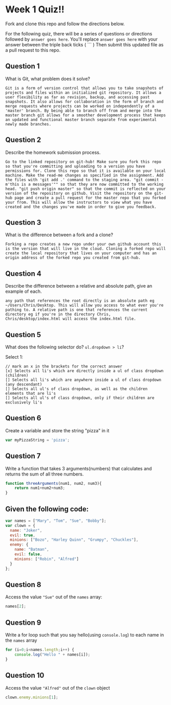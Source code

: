 # Week 1 Quiz!!
Fork and clone this repo and follow the directions below.

For the following quiz, there will be a series of questions or directions followed by `answer goes here`. You'll replace `answer goes here` with your answer between the triple back ticks ( \`\`\` ) Then submit this updated file as a pull request to this repo.

## Question 1

What is Git, what problem does it solve?

```
Git is a form of version control that allows you to take snapshots of projects and files within an initialized git repository. It allows a user flexibility as far as revision, backup, and accessing past snapshots. It also allows for collaboration in the form of branch and merge requests where projects can be worked on independently of a 'master' branch. By being able to branch off from and merge into the master branch git allows for a smoother development process that keeps an updated and functional master branch separate from experimental newly made branches.

```

## Question 2

Describe the homework submission process.

```
Go to the linked repository on git-hub! Make sure you fork this repo so that you're committing and uploading to a version you have permissions for. Clone this repo so that it is available on your local machine. Make the read-me changes as specified in the assignment. Add the files with 'git add .' command to the staging area. "git commit -m'this is a messages'"" so that they are now committed to the working head. "git push origin master" so that the commit is reflected on your version of the repository on github. Visit the repository on the git-hub page and create a pull request for the master repo that you forked your from. This will allow the instructors to view what you have created and the changes you've made in order to give you feedback.
```

## Question 3

What is the difference between a fork and a clone?

```
Forking a repo creates a new repo under your own github account this is the version that will live in the cloud. Cloning a forked repo will create the local repository that lives on your computer and has an origin address of the forked repo you created from git-hub.

```

## Question 4

Describe the difference between a relative and absolute path, give an example of each.

```
any path that references the root directly is an absolute path eg ~/Users/Chris/Desktop. This will allow you access to what ever you're pathing to. A relative path is one that references the current directory eg if you're in the directory Chris, Chris/desktop/index.html will access the index.html file.

```

## Question 5

What does the following selector do?  `ul.dropdown > li`?

Select 1:
```
// mark an x in the brackets for the correct answer
[x] Selects all li's which are directly inside a ul of class dropdown (children)
[] Selects all li's which are anywhere inside a ul of class dropdown (any descendant)
[] Selects all ul's of class dropdown, as well as the children elements that are li's
[] Selects all ul's of class dropdown, only if their children are exclusively li's
```

## Question 6

Create a variable and store the string "pizza" in it

```js
var myPizzaString = 'pizza';
```

## Question 7

Write a function that takes 3 arguments(numbers) that calculates and returns the sum of all three numbers.

```js
function threeArguments(num1, num2, num3){
    return num1+num2+num3;
}
```

## Given the following code:

```js
var names = ["Mary", "Tom", "Sue", "Bobby"];
var clown = {
  name: "Joker",
  evil: true,
  minions: ["Bozo", "Harley Quinn", "Grumpy", "Chuckles"],
  enemy: {
    name: "Batman",
    evil: false,
    minions: ["Robin", "Alfred"]  
  }
};
```

## Question 8

Access the value `"Sue"` out of the `names` array:

```js
names[2];
```

## Question 9

Write a for loop such that you say hello(using `console.log`) to each name in the `names` array

```js
for (i=0;i<names.length;i++) {
    console.log("Hello " + names[i]);
}
```

## Question 10

Access the value `"Alfred"` out of the `clown` object

```js
clown.enemy.minions[1];
```
